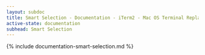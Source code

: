 ```yaml
---
layout: subdoc
title: Smart Selection - Documentation - iTerm2 - Mac OS Terminal Replacement
active-state: documentation
subhead: Smart Selection
---
```

{% include documentation-smart-selection.md %}
